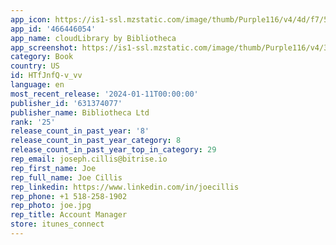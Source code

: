 ```yaml
---
app_icon: https://is1-ssl.mzstatic.com/image/thumb/Purple116/v4/4d/f7/55/4df755d4-9509-2a7b-0c38-2bbc06ea33e9/AppIcon-0-1x_U007emarketing-0-7-0-0-85-220-0.jpeg/1024x1024bb.png
app_id: '466446054'
app_name: cloudLibrary by Bibliotheca
app_screenshot: https://is1-ssl.mzstatic.com/image/thumb/Purple116/v4/3d/0c/a4/3d0ca440-0056-95de-b418-9ccb3b331f13/mzl.widveljc.png/1242x2688bb.png
category: Book
country: US
id: HTfJnfQ-v_vv
language: en
most_recent_release: '2024-01-11T00:00:00'
publisher_id: '631374077'
publisher_name: Bibliotheca Ltd
rank: '25'
release_count_in_past_year: '8'
release_count_in_past_year_category: 8
release_count_in_past_year_top_in_category: 29
rep_email: joseph.cillis@bitrise.io
rep_first_name: Joe
rep_full_name: Joe Cillis
rep_linkedin: https://www.linkedin.com/in/joecillis
rep_phone: +1 518-258-1902
rep_photo: joe.jpg
rep_title: Account Manager
store: itunes_connect
---
```

